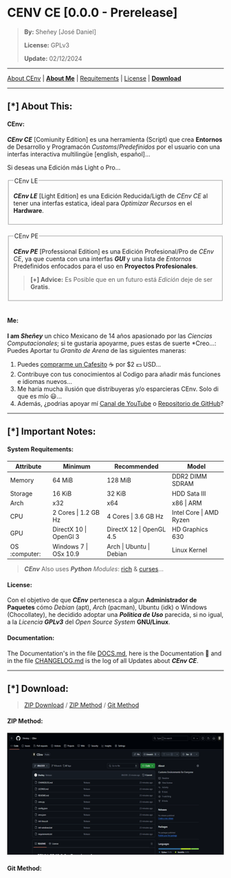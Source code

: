 
# CENV CE [0.0.0 - Prerelease]
> **By:** Sheñey [José Daniel]
>
> **License:** GPLv3
>
> **Update:** 02/12/2024

---

[About CEnv](#cenv "Goto |About This > CEnv|") | [**About Me**](#me "Goto |About This > Me|") | [Requitements](#system-requitements "Goto |Important Notes > System Requitements|") | [License](#license "Goto |Important Notes > License|" ) | [**Download**](#-download "Goto |Download|")

---

## [*] About This:
#### CEnv:
***CEnv CE*** [Comiunity Edition] es una herramienta (Script) que crea **Entornos** de Desarrollo y Programacón *Customs*/*Predefinidos* por el usuario con una interfas interactiva multilingüe [english, español]...

Si deseas una Edición más Light o Pro...
<fieldset>
    <legend>CEnv LE</legend>
    <p><b><i>CEnv LE</i></b> [Light Edition] es una Edición Reducida/Ligth de <i>CEnv CE</i> al tener una interfas estatica, ideal para <i>Optimizar Recursos</i> en el <b>Hardware</b>.</p>
</fieldset>
<br>
<fieldset>
    <legend>CEnv PE</legend>
    <p><b><i>CEnv PE</i></b> [Professional Edition] es una Edición Profesional/Pro de <i>CEnv CE</i>, ya que cuenta con una interfas <b><i>GUI</i></b> y una lista de <i>Entornos</i> Predefinidos enfocados para el uso en <b>Proyectos Profesionales</b>.</p>
    <blockquote>
        <p><b>[+] Advice:</b> Es Posible que en un futuro está <i>Edición</i> deje de ser <b>Gratis</b>.</p> 
    </nlockquote>
</fieldset>
<br>

#### Me:
**I am *Sheñey*** un chico Mexicano de 14 años apasionado por las *Ciencias Computacionales*; si te gustaria apoyarme, pues estas de suerte *Creo...:
Puedes Aportar tu *Granito de Arena* de las siguientes maneras:
1. Puedes [comprarme un Cafesito](https://www.paypal.com "Support me in PayPal") :coffee: por $2 :dollar: USD...
2. Contribuye con tus conocimientos al Codigo para añadir más funciones e idiomas nuevos...
3. Me haría mucha ilusión que distribuyeras y/o esparcieras CEnv. Solo di que es mío :smiley:...
4. Además, ¿podrias apoyar mí [Canal de YouTube](htttps://www.youtube.com/@SheñeyBy2010 "Follow in YouTube |@SheñeyBy2010|") o [Repositorio de GitHub](https://www.github.com/Sheniey/CEnv "Follow in GitHub |Sheñey|")?

---

## [*] Important Notes:
#### System Requitements:
<table>
    <thead>
        <tr>
            <th>Attribute</th>
            <th>Minimum</th>
            <th>Recommended</th>
            <th>Model</th>
        </tr>
    </thead>
    <tbody>
        <tr>
            <td>Memory</td>
            <td>64 MiB</td>
            <td>128 MiB</td>
            <td>DDR2 DIMM SDRAM</td>
        </tr>
        <tr>
            <td>Storage</td>
            <td>16 KiB</td>
            <td>32 KiB</td>
            <td>HDD Sata III</td>
        </tr>
        <tr>
            <td>Arch</td>
            <td>x32</td>
            <td>x64</td>
            <td>x86 | ARM</td>
        </tr>
        <tr>
            <td>CPU</td>
            <td>2 Cores | 1.2 GB Hz</td>
            <td>4 Cores | 3.6 GB Hz</td>
            <td>Intel Core | AMD Ryzen</td>
        </tr>
        <tr>
            <td>GPU</td>
            <td>DirectX 10 | OpenGl 3</td>
            <td>DirectX 12 | OpenGL 4.5</td>
            <td>HD Graphics 630</td>
        </tr>
        <tr>
            <td>OS :computer:</td>
            <td>Windows 7 | OSx 10.9</td>
            <td>Arch | Ubuntu | Debian</td>
            <td>Linux Kernel</td>
        </tr>
    </tbody>
</table>

> ***CEnv*** Also uses ***Python** Modules*: [rich](https://rich.readthedocs.io/en/stable/introduction.html "Install Python3-Rich") & [curses](https://docs.python.org/3/howto/curses.html "Install Python3-Curses")...

#### License:
Con el objetivo de que ***CEnv*** pertenesca a algun **Administrador de Paquetes** cómo *Debian* (apt), *Arch* (pacman), Ubuntu (idk) o Windows (Chocollatey), he decidido adoptar una ***Politica de Uso*** parecida, si no igual, a la *Licencia **GPLv3*** del *Open Source System* **GNU/Linux**.

#### Documentation:
The Documentation's in the file [DOCS.md](./DOCS.md "Goto the DOCUMENTATION"), here is the Documentation :book: and in the file [CHANGELOG.md](./CHANGELOG.md "Goto the CHANGELOG") is the log of all Updates about ***CEnv CE***.

---

## [*] Download:
> [ZIP Download](https://github.com/Sheniey/CEnv/archive/8fb5359b4e252314258e6650cf210a9de4c52f09.zip "Download the GitHub Reprository") / [ZIP Method](#zip-method "Goto |Download > ZIP Method|") / [Git Method](#git-method "Goto |Download > Git Method|")
#### ZIP Method:
![ZIP Method](./img/zip-method-img1.png "Main Image from GitHub Repository")

#### Git Method:

